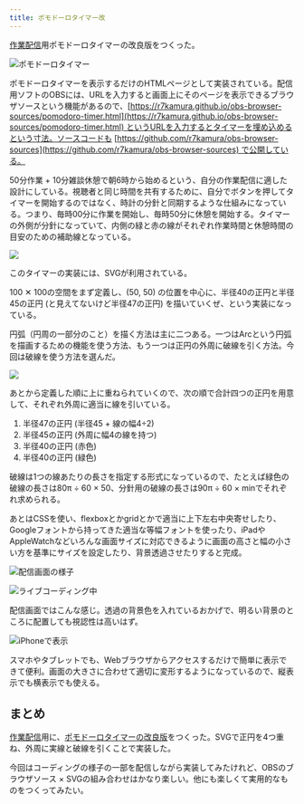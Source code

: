 ```yaml
---
title: ポモドーロタイマー改
---
```

[作業配信](https://www.youtube.com/c/r7kamura)用ポモドーロタイマーの改良版をつくった。

![](https://lh6.googleusercontent.com/BMPUjb8AsYtRmPDp0poAd6K9qWbyLYMm6biweO7jPCvbtHXw_S01u6aL9rzQ8oGKymZLNRxh9AvUMjgf7etwTzySqfWqn36nHrG6Z7hYk5BkKjGxD6j5rbMM0kr_ol5ZCqTB18EC_62ABxsMwWisFzguhB3cnxNBrurPcixN84eXAo4Z6dm1BKrdKA "ポモドーロタイマー")

ポモドーロタイマーを表示するだけのHTMLページとして実装されている。配信用ソフトのOBSには、URLを入力すると画面上にそのページを表示できるブラウザソースという機能があるので、[https://r7kamura.github.io/obs-browser-sources/pomodoro-timer.html](https://r7kamura.github.io/obs-browser-sources/pomodoro-timer.html) というURLを入力するとタイマーを埋め込めるという寸法。ソースコードも [https://github.com/r7kamura/obs-browser-sources](https://github.com/r7kamura/obs-browser-sources) で公開している。

50分作業 + 10分雑談休憩で朝6時から始めるという、自分の作業配信に適した設計にしている。視聴者と同じ時間を共有するために、自分でボタンを押してタイマーを開始するのではなく、時計の分針と同期するような仕組みになっている。つまり、毎時00分に作業を開始し、毎時50分に休憩を開始する。タイマーの外側が分針になっていて、内側の緑と赤の線がそれぞれ作業時間と休憩時間の目安のための補助線となっている。

![](https://lh5.googleusercontent.com/vaHUcmE4qq8ZMTDeVcMX2IsSSvBQ_nH2btBI2YLnHo7egiinrUzWQZ1D4-PVHUhXzhPeT7_MJ40xSCo9vaO8ggJOD9QE0gx0uqMzxNlIVbEqFuMgXttHoqJzobh3cv8gFhpPeTB0xV9Z1i64Ek6nZ3FV82_lyRZf9p3llH6GU7Iyl6FzBKpilAAXoA)

このタイマーの実装には、SVGが利用されている。

100 ✕ 100の空間をまず定義し、(50, 50) の位置を中心に、半径40の正円と半径45の正円 (と見えてないけど半径47の正円) を描いていくぜ、という実装になっている。

円弧（円周の一部分のこと）を描く方法は主に二つある。一つはArcという円弧を描画するための機能を使う方法、もう一つは正円の外周に破線を引く方法。今回は破線を使う方法を選んだ。

![](https://lh6.googleusercontent.com/pWhrlceZfUuIXLrMIhidPVCB4zWtSSLw3ufOCN75g7pFOWwlzJLXT_XVgQXT5jV5GEcvTi6VTmDoJfS9y84l1kXmGZ7CY5MGLJdz247Pno336ciz43XWk1nTQRXOuWfH6hsAvLGz0wD0dsgmY24QemQjmLAomgDOVX9XAhVpUfKYOveXYhX5iisDRw)

あとから定義した順に上に重ねられていくので、次の順で合計四つの正円を用意して、それぞれ外周に適当に線を引いている。

1.  半径47の正円 (半径45 + 線の幅4÷2)
2.  半径45の正円 (外周に幅4の線を持つ)
3.  半径40の正円 (赤色)
4.  半径40の正円 (緑色)

破線は1つの線あたりの長さを指定する形式になっているので、たとえば緑色の破線の長さは80π ÷ 60 × 50、分針用の破線の長さは90π ÷ 60 × minでそれぞれ求められる。

あとはCSSを使い、flexboxとかgridとかで適当に上下左右中央寄せしたり、Googleフォントから持ってきた適当な等幅フォントを使ったり、iPadやAppleWatchなどいろんな画面サイズに対応できるように画面の高さと幅の小さい方を基準にサイズを設定したり、背景透過させたりすると完成。

![](https://lh3.googleusercontent.com/XqtEeXk8E-8d3BbEpVz1lOpO9uFXZnilMCHF4_spSjJt9tPwnDFrU5lUDCPr0wA503QQtfuk0VjQsdQazGcQlaQMdve47HzyKVs2F53Be_MsxZizer6-iuBhZ8mhfhy-uXndKnx5ge6ysyZw5sdW6ZRGD9Qf3uMtLIN1RgzfvczUGMNjGJ8LPSM6JA "配信画面の様子")

![](https://lh5.googleusercontent.com/k9J7z3x0JTps8FWQ-vgIy-vpPxNlD0PULVoGh4PS3lwyCbLGOgOp5HMSXQr8gxHhlDhxKa1wR6SpzjjDRz5s6oPg_4HX6WabwKTrDIWKG5FNsCna4ThTf3d8hsIg6YWquyblyHUGD9195EG7L1WnzZyHky43s2k3_HhkMA_Vl3VonVamDMm7l5ZYAQ "ライブコーディング中")

配信画面ではこんな感じ。透過の背景色を入れているおかげで、明るい背景のところに配置しても視認性は高いはず。

![](https://lh5.googleusercontent.com/1WRkU9qsScJEyNZnWBGaCKaVc6YK3PbYy4edMA8lG2MwiijbHE31-N4O7XYoksKqqdSX7tce96Vs686IQe-dN8tZ7YZM8ndxOw5Bto4-8fTseaiPwtc7fFterx7QR0U6UehblZeJBepGBDsjIPYGgGhEJCBvkwt69MkEg7LkR6hsa4jMnyJsSxsoMQ "iPhoneで表示")

スマホやタブレットでも、Webブラウザからアクセスするだけで簡単に表示できて便利。画面の大きさに合わせて適切に変形するようになっているので、縦表示でも横表示でも使える。

まとめ
---

[作業配信](https://www.youtube.com/c/r7kamura)用に、[ポモドーロタイマーの改良版](https://github.com/r7kamura/obs-browser-sources)をつくった。SVGで正円を4つ重ね、外周に実線と破線を引くことで実装した。

今回はコーディングの様子の一部を配信しながら実装してみたけれど、OBSのブラウザソース × SVGの組み合わせはかなり楽しい。他にも楽しくて実用的なものをつくってみたい。
